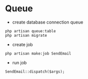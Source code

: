 # Queue
- create database connection queue 
```
php artisan queue:table
php artisan migrate
```
- create job
```
php artisan make:job SendEmail
```
- run job
```
SendEmail::dispatch($args);
```